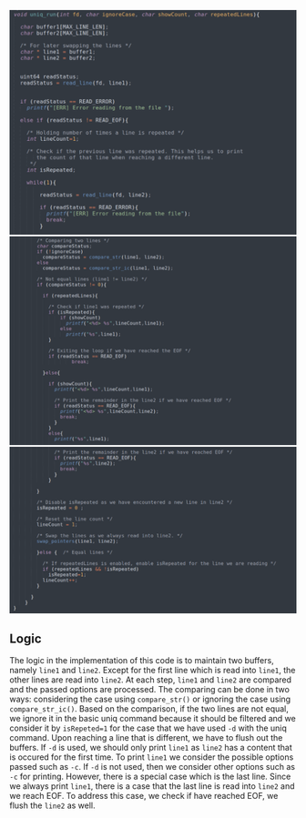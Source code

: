 ![file1](https://github.com/gkiarashv/xv6/blob/main/images/uniq_logic1.png)
![file1](https://github.com/gkiarashv/xv6/blob/main/images/uniq_logic2.png)
![file1](https://github.com/gkiarashv/xv6/blob/main/images/uniqlogic3.png)


## Logic
The logic in the implementation of this code is to maintain two buffers, namely `line1` and `line2`. Except for the first line which is read into `line1`, the other lines
are read into `line2`. At each step, `line1` and `line2` are compared and the passed options are processed. The comparing can be done in two ways: considering the case using `compare_str()` or ignoring the case using `compare_str_ic()`. Based on the comparison, if the two lines are not equal, we ignore it in the basic uniq command because it should be filtered and we consider it by `isRepeted=1` for the case that we have used `-d` with the uniq command. Upon reaching a line that is different, we have to flush out the buffers. If `-d` is used, we should only print `line1` as `line2` has a content that is occured for the first time. To print `line1` we consider the possible options passed such as `-c`. If `-d` is not used, then we consider other options such as `-c` for printing. However, there is a special case which is the last line. Since we always print `line1`, there is a case that the last line is read into `line2` and we reach EOF. To address this case, we check if have reached EOF, we flush the `line2` as well.



